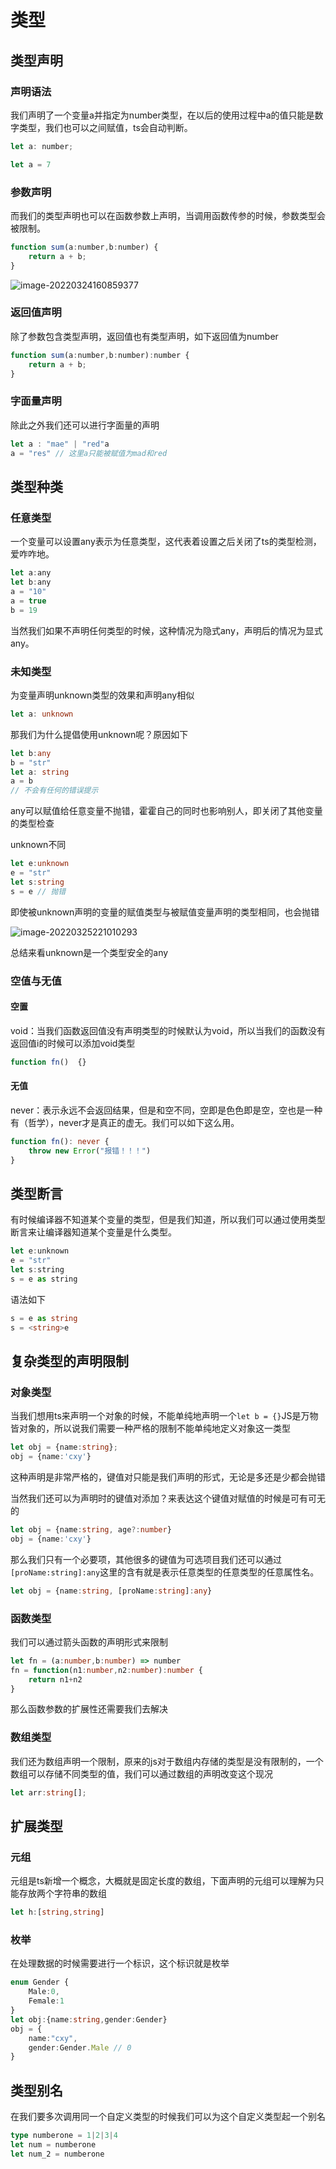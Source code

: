 # 类型

## 类型声明

### 声明语法

我们声明了一个变量a并指定为number类型，在以后的使用过程中a的值只能是数字类型，我们也可以之间赋值，ts会自动判断。

```js
let a: number;
```

```js
let a = 7
```

### 参数声明

而我们的类型声明也可以在函数参数上声明，当调用函数传参的时候，参数类型会被限制。

```js
function sum(a:number,b:number) {
    return a + b;
}
```

![image-20220324160859377](https://raw.githubusercontent.com/HRBully/Img/main/image-20220324160859377.png)

### 返回值声明

除了参数包含类型声明，返回值也有类型声明，如下返回值为number

```js
function sum(a:number,b:number):number {
    return a + b;
}
```

### 字面量声明

除此之外我们还可以进行字面量的声明

```js
let a : "mae" | "red"a
a = "res" // 这里a只能被赋值为mad和red
```

## 类型种类

###  任意类型

一个变量可以设置any表示为任意类型，这代表着设置之后关闭了ts的类型检测，爱咋咋地。

```js
let a:any
let b:any
a = "10"
a = true
b = 19
```

当然我们如果不声明任何类型的时候，这种情况为隐式any，声明后的情况为显式any。

### 未知类型

为变量声明unknown类型的效果和声明any相似

```typescript
let a: unknown
```

那我们为什么提倡使用unknown呢？原因如下

```typescript
let b:any
b = "str"
let a: string
a = b
// 不会有任何的错误提示
```

any可以赋值给任意变量不抛错，霍霍自己的同时也影响别人，即关闭了其他变量的类型检查

unknown不同

```typescript
let e:unknown
e = "str"
let s:string
s = e // 抛错
```

即使被unknown声明的变量的赋值类型与被赋值变量声明的类型相同，也会抛错

![image-20220325221010293](https://raw.githubusercontent.com/HRBully/Img/main/image-20220325221010293.png)

总结来看unknown是一个类型安全的any

### 空值与无值

#### 空置

void：当我们函数返回值没有声明类型的时候默认为void，所以当我们的函数没有返回值i的时候可以添加void类型

```typescript
function fn()  {}
```

#### 无值

never：表示永远不会返回结果，但是和空不同，空即是色色即是空，空也是一种有（哲学），never才是真正的虚无。我们可以如下这么用。

```typescript
function fn(): never {
    throw new Error("报错！！！")
}
```



## 类型断言

有时候编译器不知道某个变量的类型，但是我们知道，所以我们可以通过使用类型断言来让编译器知道某个变量是什么类型。

```js
let e:unknown
e = "str"
let s:string
s = e as string
```

语法如下

```typescript
s = e as string
s = <string>e
```

## 复杂类型的声明限制

### 对象类型

当我们想用ts来声明一个对象的时候，不能单纯地声明一个`let b = {}`JS是万物皆对象的，所以说我们需要一种严格的限制不能单纯地定义对象这一类型

```typescript
let obj = {name:string};
obj = {name:'cxy'}
```

这种声明是非常严格的，键值对只能是我们声明的形式，无论是多还是少都会抛错

当然我们还可以为声明时的键值对添加？来表达这个键值对赋值的时候是可有可无的

```typescript
let obj = {name:string, age?:number}
obj = {name:'cxy'}
```

那么我们只有一个必要项，其他很多的键值为可选项目我们还可以通过`[proName:string]:any`这里的含有就是表示任意类型的任意类型的任意属性名。

```typescript
let obj = {name:string, [proName:string]:any}
```

### 函数类型

我们可以通过箭头函数的声明形式来限制

```typescript
let fn = (a:number,b:number) => number
fn = function(n1:number,n2:number):number {
    return n1+n2
}
```

那么函数参数的扩展性还需要我们去解决

### 数组类型

我们还为数组声明一个限制，原来的js对于数组内存储的类型是没有限制的，一个数组可以存储不同类型的值，我们可以通过数组的声明改变这个现况

```typescript
let arr:string[];
```

## 扩展类型

### 元组

元组是ts新增一个概念，大概就是固定长度的数组，下面声明的元组可以理解为只能存放两个字符串的数组

```typescript
let h:[string,string]
```

### 枚举

在处理数据的时候需要进行一个标识，这个标识就是枚举

```typescript
enum Gender {
    Male:0,
    Female:1
}
let obj:{name:string,gender:Gender}
obj = {
    name:"cxy",
    gender:Gender.Male // 0
}
```

## 类型别名

在我们要多次调用同一个自定义类型的时候我们可以为这个自定义类型起一个别名

```typescript
type numberone = 1|2|3|4
let num = numberone
let num_2 = numberone
```


